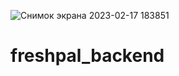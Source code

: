 ![Снимок экрана 2023-02-17 183851](https://user-images.githubusercontent.com/44299649/219644066-b6351007-a2bd-45bc-8b22-8e9cee7b52cf.png)

# freshpal_backend
